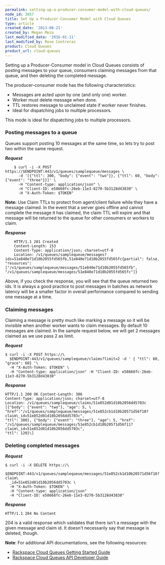 ```yaml
---
permalink: setting-up-a-producer-consumer-model-with-cloud-queues/
node_id: 3657
title: Set Up a Producer-Consumer Model with Cloud Queues
type: article
created_date: '2013-08-21'
created_by: Megan Meza
last_modified_date: '2016-01-11'
last_modified_by: Rose Contreras
product: Cloud Queues
product_url: cloud-queues
---
```


Setting up a Producer-Consumer model in Cloud Queues consists of posting
messages to your queue, consumers claiming messages from that queue, and
then deleting the completed message.

The producer-consumer mode has the following characteristics:

-   Messages are acted upon by one (and only one) worker.
-   Worker must delete message when done.
-   TTL restores message to unclaimed state if worker never finishes.
-   Ideal for dispatching jobs to multiple processors.

This mode is ideal for dispatching jobs to multiple processors.

### Posting messages to a queue

Queues support posting 10 messages at the same time, so lets try to post
two within the same request.

***Request***

        $ curl -i -X POST https://$ENDPOINT:443/v1/queues/samplequeue/messages \
          -d '[{"ttl": 300, "body": {"event": "two"}}, {"ttl": 60, "body": {"event": "three"}}]' \
          -H "Content-type: application/json" \
          -H "Client-ID: e58668fc-26eb-11e3-8270-5b3128d43830" \
          -H "X-Auth-Token: $TOKEN"

**Note:** Use Claim TTLs to protect from agent/client failure while they have a message claimed.  In the event that a server goes offline and cannot complete the message it has claimed, the claim TTL will expire and that message will be returned to the queue for other consumers or workers to claim.

***Response***

        HTTP/1.1 201 Created     
        Content-Length: 153     
        Content-Type: application/json; charset=utf-8     
        Location: /v1/queues/samplequeue/messages?ids=51e840e71d10b2055fd565fb,51e840e71d10b2055fd565fc{partial": false, "resources": ["/v1/queues/samplequeue/messages/51e840e71d10b2055fd565fb", "/v1/queues/samplequeue/messages/51e840e71d10b2055fd565fc"]}

Above, if you check the response, you will see that the queue returned
two ids. It is always a good practice to post messages in batches as
network latency will be a smaller factor in overall performance compared
to sending one message at a time.

### Claiming messages

Claiming a message is pretty much like marking a message so it will be
invisible when another worker wants to claim messages. By default 10
messages are claimed. In the sample request below, we will get 2
messages claimed as we use pass 2 as limit.

***Request***

    $ curl -i -X POST https://\
      $ENDPOINT:443/v1/queues/samplequeue/claims?limit=2 -d ' { "ttl": 60, "grace": 60} '\ 
      -H "X-Auth-Token: $TOKEN" \
      -H "Content-type: application/json" -H "Client-ID: e58668fc-26eb-11e3-8270-5b3128d43830"

***Response***

    HTTP/1.1 200 OK Content-Length: 306 
    Content-Type: application/json; charset=utf-8 
    Location: /v1/queues/samplequeue/claims/51e852d01d10b2056dd5703c [{"body": {"event": "two"}, "age": 5, \        "href":"/v1/queues/samplequeue/messages/51e852cb1d10b20571d56f10?claim\_id=51e852d01d10b2056dd5703c",
    "ttl": 300}, {"body": {"event": "three"}, "age": 5, "href":
    "/v1/queues/samplequeue/messages/51e852cb1d10b20571d56f11?claim\_id=51e852d01d10b2056dd5703c",
    "ttl": 120}\]

### Deleting completed messages

***Request***

    $ curl -i -X DELETE https://\
      $ENDPOINT:443/v1/queues/samplequeue/messages/51e852cb1d10b20571d56f10?claim\
      _id=51e852d01d10b2056dd5703c \
      -H "X-Auth-Token: $TOKEN" \
      -H "Content-type: application/json" 
      -H "Client-ID: e58668fc-26eb-11e3-8270-5b3128d43830"

***Response***

    HTTP/1.1 204 No Content

204 is a valid response which validates that there isn't a message with
the given message and claim id. It doesn't necessarily say that message
is deleted, though.

**Note**: 
For additional API documentations, see the following resources: 
- [Rackspace Cloud Queues Getting Started Guide](https://developer.rackspace.com/docs/cloud-queues/v1/developer-guide/#getting-started)
- [Rackspace Cloud Queues API Developer Guide](https://developer.rackspace.com/docs/cloud-queues/v1/developer-guide/#developer-guide)


